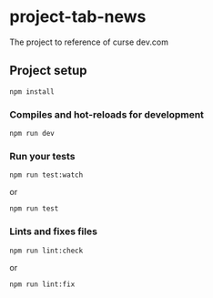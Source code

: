 # project-tab-news

The project to reference of curse dev.com

## Project setup
```
npm install
```

### Compiles and hot-reloads for development
```
npm run dev
```

### Run your tests
```
npm run test:watch
```
or
```
npm run test
```

### Lints and fixes files
```
npm run lint:check
```

or 
```
npm run lint:fix
```

